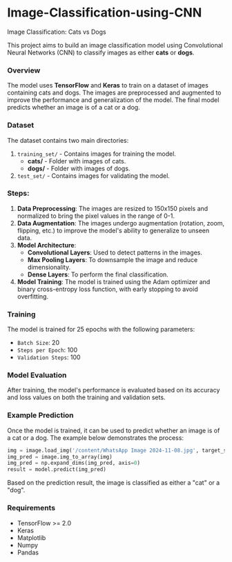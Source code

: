 # Image-Classification-using-CNN
Image Classification: Cats vs Dogs

This project aims to build an image classification model using Convolutional Neural Networks (CNN) to classify images as either **cats** or **dogs**.

### Overview
The model uses **TensorFlow** and **Keras** to train on a dataset of images containing cats and dogs. The images are preprocessed and augmented to improve the performance and generalization of the model. The final model predicts whether an image is of a cat or a dog.

### Dataset
The dataset contains two main directories:
1. `training_set/` - Contains images for training the model.
   - **cats/** - Folder with images of cats.
   - **dogs/** - Folder with images of dogs.
2. `test_set/` - Contains images for validating the model.

### Steps:
1. **Data Preprocessing**: The images are resized to 150x150 pixels and normalized to bring the pixel values in the range of 0-1.
2. **Data Augmentation**: The images undergo augmentation (rotation, zoom, flipping, etc.) to improve the model's ability to generalize to unseen data.
3. **Model Architecture**:
   - **Convolutional Layers**: Used to detect patterns in the images.
   - **Max Pooling Layers**: To downsample the image and reduce dimensionality.
   - **Dense Layers**: To perform the final classification.
4. **Model Training**: The model is trained using the Adam optimizer and binary cross-entropy loss function, with early stopping to avoid overfitting.

### Training
The model is trained for 25 epochs with the following parameters:
- `Batch Size`: 20
- `Steps per Epoch`: 100
- `Validation Steps`: 100

### Model Evaluation
After training, the model's performance is evaluated based on its accuracy and loss values on both the training and validation sets.

### Example Prediction
Once the model is trained, it can be used to predict whether an image is of a cat or a dog. The example below demonstrates the process:

```python
img = image.load_img('/content/WhatsApp Image 2024-11-08.jpg', target_size=(150, 150))
img_pred = image.img_to_array(img)
img_pred = np.expand_dims(img_pred, axis=0)
result = model.predict(img_pred)
```
Based on the prediction result, the image is classified as either a "cat" or a "dog".

### Requirements
- TensorFlow >= 2.0
- Keras
- Matplotlib
- Numpy
- Pandas

